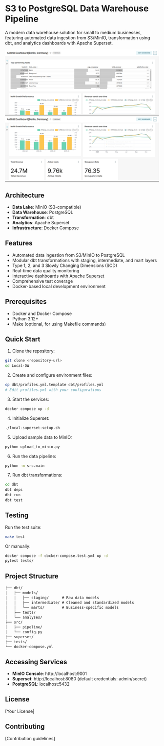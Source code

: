 # S3 to PostgreSQL Data Warehouse Pipeline

A modern data warehouse solution for small to medium businesses, featuring automated data ingestion from S3/MinIO, transformation using dbt, and analytics dashboards with Apache Superset.

![Dashboard 1](docs/images/dashboard-1.png)
![Dashboard 2](docs/images/dashboard-2.png)

## Architecture

- **Data Lake**: MinIO (S3-compatible)
- **Data Warehouse**: PostgreSQL
- **Transformation**: dbt
- **Analytics**: Apache Superset
- **Infrastructure**: Docker Compose

## Features

- Automated data ingestion from S3/MinIO to PostgreSQL
- Modular dbt transformations with staging, intermediate, and mart layers
- Type 1, 2, and 3 Slowly Changing Dimensions (SCD)
- Real-time data quality monitoring
- Interactive dashboards with Apache Superset
- Comprehensive test coverage
- Docker-based local development environment

## Prerequisites

- Docker and Docker Compose
- Python 3.12+
- Make (optional, for using Makefile commands)

## Quick Start

1. Clone the repository:
```bash
git clone <repository-url>
cd Local-DW
```

2. Create and configure environment files:
```bash
cp dbt/profiles.yml.template dbt/profiles.yml
# Edit profiles.yml with your configurations
```

3. Start the services:
```bash
docker compose up -d
```

4. Initialize Superset:
```bash
./local-superset-setup.sh
```

5. Upload sample data to MinIO:
```bash
python upload_to_minio.py
```

6. Run the data pipeline:
```bash
python -m src.main
```

7. Run dbt transformations:
```bash
cd dbt
dbt deps
dbt run
dbt test
```

## Testing

Run the test suite:
```bash
make test
```

Or manually:
```bash
docker compose -f docker-compose.test.yml up -d
pytest tests/
```

## Project Structure

```
├── dbt/
│   ├── models/
│   │   ├── staging/      # Raw data models
│   │   ├── intermediate/ # Cleaned and standardized models
│   │   └── marts/        # Business-specific models
│   ├── tests/
│   └── analyses/
├── src/
│   ├── pipeline/
│   └── config.py
├── superset/
├── tests/
└── docker-compose.yml
```

## Accessing Services

- **MinIO Console**: http://localhost:9001
- **Superset**: http://localhost:8080 (default credentials: admin/secret)
- **PostgreSQL**: localhost:5432

## License

[Your License]

## Contributing

[Contribution guidelines]
